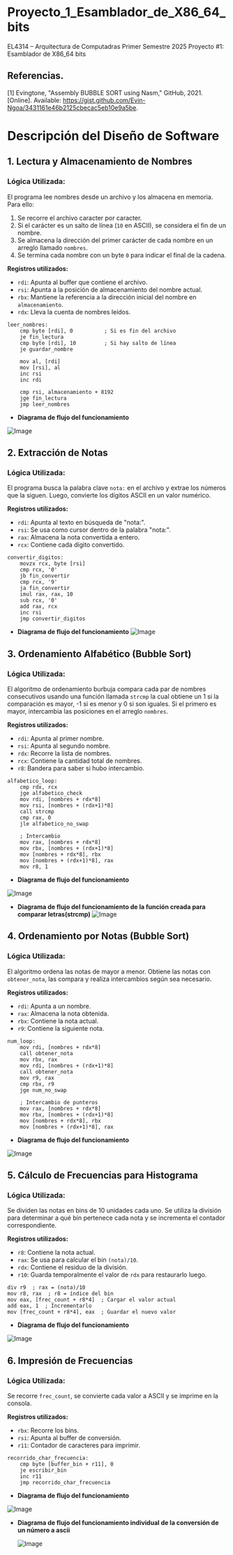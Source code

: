 # Proyecto_1_Esamblador_de_X86_64_bits
EL4314 – Arquitectura de Computadras Primer Semestre 2025 Proyecto #1: Esamblador de X86_64 bits

## Referencias.
[1] Evingtone, "Assembly BUBBLE SORT using Nasm," GitHub, 2021. [Online]. Available: https://gist.github.com/Evin-Ngoa/3431161e46b2125cbecac5eb10e9a5be.

# Descripción del Diseño de Software

## 1. Lectura y Almacenamiento de Nombres
### Lógica Utilizada:
El programa lee nombres desde un archivo y los almacena en memoria. Para ello:
1. Se recorre el archivo caracter por caracter.
2. Si el carácter es un salto de línea (`10` en ASCII), se considera el fin de un nombre.
3. Se almacena la dirección del primer carácter de cada nombre en un arreglo llamado `nombres`.
4. Se termina cada nombre con un byte `0` para indicar el final de la cadena.

**Registros utilizados:**
- `rdi`: Apunta al buffer que contiene el archivo.
- `rsi`: Apunta a la posición de almacenamiento del nombre actual.
- `rbx`: Mantiene la referencia a la dirección inicial del nombre en `almacenamiento`.
- `rdx`: Lleva la cuenta de nombres leídos.

```assembly
leer_nombres:
    cmp byte [rdi], 0          ; Si es fin del archivo
    je fin_lectura
    cmp byte [rdi], 10         ; Si hay salto de línea
    je guardar_nombre

    mov al, [rdi]
    mov [rsi], al
    inc rsi
    inc rdi

    cmp rsi, almacenamiento + 8192
    jge fin_lectura
    jmp leer_nombres
```
- **Diagrama de flujo del funcionamiento**

![Image](https://github.com/user-attachments/assets/9ea4f43b-6f22-4e4d-94e6-5390fd2a42d3)
## 2. Extracción de Notas
### Lógica Utilizada:
El programa busca la palabra clave `nota:` en el archivo y extrae los números que la siguen. Luego, convierte los dígitos ASCII en un valor numérico.

**Registros utilizados:**
- `rdi`: Apunta al texto en búsqueda de "nota:".
- `rsi`: Se usa como cursor dentro de la palabra "nota:".
- `rax`: Almacena la nota convertida a entero.
- `rcx`: Contiene cada dígito convertido.

```assembly
convertir_digitos:
    movzx rcx, byte [rsi]
    cmp rcx, '0'
    jb fin_convertir
    cmp rcx, '9'
    ja fin_convertir
    imul rax, rax, 10
    sub rcx, '0'
    add rax, rcx
    inc rsi
    jmp convertir_digitos
```
- **Diagrama de flujo del funcionamiento**
  ![Image](https://github.com/user-attachments/assets/efe4a09d-64d2-42fc-8c13-d401ad904e0f)
## 3. Ordenamiento Alfabético (Bubble Sort)
### Lógica Utilizada:
El algoritmo de ordenamiento burbuja compara cada par de nombres consecutivos usando una función llamada `strcmp` la cual obtiene un 1 si la comparación es mayor, -1 si es menor y 0 si son iguales. Si el primero es mayor, intercambia las posiciones en el arreglo `nombres`.

**Registros utilizados:**
- `rdi`: Apunta al primer nombre.
- `rsi`: Apunta al segundo nombre.
- `rdx`: Recorre la lista de nombres.
- `rcx`: Contiene la cantidad total de nombres.
- `r8`: Bandera para saber si hubo intercambio.

```assembly
alfabetico_loop:
    cmp rdx, rcx
    jge alfabetico_check
    mov rdi, [nombres + rdx*8]
    mov rsi, [nombres + (rdx+1)*8]
    call strcmp
    cmp rax, 0
    jle alfabetico_no_swap

    ; Intercambio
    mov rax, [nombres + rdx*8]
    mov rbx, [nombres + (rdx+1)*8]
    mov [nombres + rdx*8], rbx
    mov [nombres + (rdx+1)*8], rax
    mov r8, 1
```
- **Diagrama de flujo del funcionamiento**
  
![Image](https://github.com/user-attachments/assets/01dc5d78-59b9-4810-8891-a460ee20ece2)

- **Diagrama de flujo del funcionamiento de la función creada para comparar letras(strcmp)**
  ![Image](https://github.com/user-attachments/assets/c8061624-174f-4331-b7d6-a34bfe99734a)
  
## 4. Ordenamiento por Notas (Bubble Sort)
### Lógica Utilizada:
El algoritmo ordena las notas de mayor a menor. Obtiene las notas con `obtener_nota`, las compara y realiza intercambios según sea necesario.

**Registros utilizados:**
- `rdi`: Apunta a un nombre.
- `rax`: Almacena la nota obtenida.
- `rbx`: Contiene la nota actual.
- `r9`: Contiene la siguiente nota.

```assembly
num_loop:
    mov rdi, [nombres + rdx*8]
    call obtener_nota
    mov rbx, rax
    mov rdi, [nombres + (rdx+1)*8]
    call obtener_nota
    mov r9, rax
    cmp rbx, r9
    jge num_no_swap

    ; Intercambio de punteros
    mov rax, [nombres + rdx*8]
    mov rbx, [nombres + (rdx+1)*8]
    mov [nombres + rdx*8], rbx
    mov [nombres + (rdx+1)*8], rax
```

- **Diagrama de flujo del funcionamiento**
  
![Image](https://github.com/user-attachments/assets/643fbfef-0a73-4784-b8b7-2573df2adfd2)

## 5. Cálculo de Frecuencias para Histograma
### Lógica Utilizada:
Se dividen las notas en bins de 10 unidades cada uno. Se utiliza la división para determinar a qué bin pertenece cada nota y se incrementa el contador correspondiente.

**Registros utilizados:**
- `r8`: Contiene la nota actual.
- `rax`: Se usa para calcular el bin `(nota)/10`.
- `rdx`: Contiene el residuo de la división.
- `r10`: Guarda temporalmente el valor de `rdx` para restaurarlo luego.

```assembly
div r9  ; rax = (nota)/10
mov r8, rax  ; r8 = índice del bin
mov eax, [frec_count + r8*4]  ; Cargar el valor actual
add eax, 1  ; Incrementarlo
mov [frec_count + r8*4], eax  ; Guardar el nuevo valor
```
- **Diagrama de flujo del funcionamiento**

![Image](https://github.com/user-attachments/assets/f5ccd0e1-5524-471e-8bd0-27e6adb0e635)
  
## 6. Impresión de Frecuencias
### Lógica Utilizada:
Se recorre `frec_count`, se convierte cada valor a ASCII y se imprime en la consola.

**Registros utilizados:**
- `rbx`: Recorre los bins.
- `rsi`: Apunta al buffer de conversión.
- `r11`: Contador de caracteres para imprimir.

```assembly
recorrido_char_frecuencia:
    cmp byte [buffer_bin + r11], 0
    je escribir_bin
    inc r11
    jmp recorrido_char_frecuencia
```

- **Diagrama de flujo del funcionamiento**

![Image](https://github.com/user-attachments/assets/57834e00-b26a-418c-96d7-d649c414e7f5)
  
- **Diagrama de flujo del funcionamiento individual de la conversión de un número a ascii**

  ![Image](https://github.com/user-attachments/assets/f71a104b-4837-4e2f-ae85-2e10d3fc0079)
